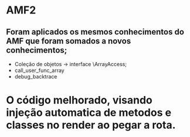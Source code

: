 # AMF2

## Foram aplicados os mesmos conhecimentos do AMF que foram somados a novos conhecimentos;

* Coleção de objetos -> interface \ArrayAccess;
* call_user_func_array
* debug_backtrace

# O código melhorado, visando injeção automatica de metodos e classes no render ao pegar a rota. 
